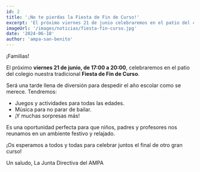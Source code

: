 ```yaml
---
id: 2
title: '¡No te pierdas la Fiesta de Fin de Curso!'
excerpt: 'El próximo viernes 21 de junio celebraremos en el patio del colegio nuestra tradicional Fiesta de Fin de Curso. ¡Habrá juegos, música, y muchas sorpresas!'
imageUrl: '/images/noticias/fiesta-fin-curso.jpg'
date: '2024-06-10'
author: 'ampa-san-benito'
---
```


¡Familias!

El próximo **viernes 21 de junio, de 17:00 a 20:00**, celebraremos en el patio del colegio nuestra tradicional **Fiesta de Fin de Curso**.

Será una tarde llena de diversión para despedir el año escolar como se merece. Tendremos:

*   Juegos y actividades para todas las edades.
*   Música para no parar de bailar.
*   ¡Y muchas sorpresas más!

Es una oportunidad perfecta para que niños, padres y profesores nos reunamos en un ambiente festivo y relajado.

¡Os esperamos a todos y todas para celebrar juntos el final de otro gran curso!

Un saludo,
La Junta Directiva del AMPA
